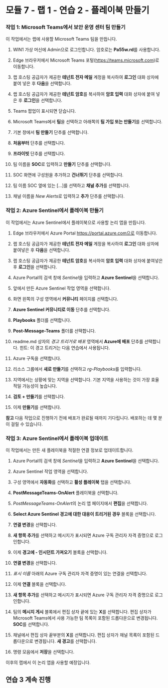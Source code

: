 ﻿# 모듈 7 - 랩 1 - 연습 2 - 플레이북 만들기

### 작업 1: Microsoft Teams에서 보안 운영 센터 팀 만들기

이 작업에서는 랩에 사용할 Microsoft Teams 팀을 만듭니다.

1. WIN1 가상 머신에 Admin으로 로그인합니다. 암호로는 **Pa55w.rd**를 사용합니다.  

2. Edge 브라우저에서 Microsoft Teams 포털(https://teams.microsoft.com)로 이동합니다.

3. 랩 호스팅 공급자가 제공한 **테넌트 전자 메일** 계정을 복사하여 **로그인** 대화 상자에 붙여 넣은 후 **다음**을 선택합니다.

4. 랩 호스팅 공급자가 제공한 **테넌트 암호**를 복사하여 **암호 입력** 대화 상자에 붙여 넣은 후 **로그인**을 선택합니다.

5. Teams 팝업이 표시되면 닫습니다.

6. Microsoft Teams에서 **팀**을 선택하고 아래쪽의 **팀 가입 또는 만들기**를 선택합니다.

7. 기본 창에서 **팀 만들기** 단추를 선택합니다.

8. **처음부터** 단추를 선택합니다.

9. **프라이빗** 단추를 선택합니다.

10. 팀 이름을 **SOC**로 입력하고 **만들기** 단추를 선택합니다.

11. SOC 화면에 구성원을 추가하고 **건너뛰기** 단추를 선택합니다. 

12. 팀 이름 SOC 옆에 있는 [...]를 선택하고 **채널 추가**를 선택합니다.

13. 채널 이름을 *New Alerts*로 입력하고 **추가** 단추를 선택합니다.

### 작업 2: Azure Sentinel에서 플레이북 만들기

이 작업에서는 Azure Sentinel에서 플레이북으로 사용할 논리 앱을 만듭니다.

1. Edge 브라우저에서 Azure Portal https://portal.azure.com으로 이동합니다.

2. 랩 호스팅 공급자가 제공한 **테넌트 전자 메일** 계정을 복사하여 **로그인** 대화 상자에 붙여넣은 후 **다음**을 선택합니다.

3. 랩 호스팅 공급자가 제공한 **테넌트 암호**를 복사하여 **암호 입력** 대화 상자에 붙여넣은 후 **로그인**을 선택합니다.

4. Azure Portal의 검색 창에 *Sentinel*을 입력하고 **Azure Sentinel**을 선택합니다.

5. 앞에서 만든 Azure Sentinel 작업 영역을 선택합니다.

6. 화면 왼쪽의 구성 영역에서 **커뮤니티** 페이지를 선택합니다.

7. **Azure Sentinel 커뮤니티로 이동** 단추를 선택합니다.

8. **Playbooks** 폴더를 선택합니다.

9. **Post-Message-Teams** 폴더를 선택합니다.

10. readme.md 상자의 *경고 트리거로 배포* 영역에서 **Azure에 배포** 단추를 선택합니다.  힌트: 이 경고 트리거는 다음 연습에서 사용됩니다.

11. Azure 구독을 선택합니다.

12. 리소스 그룹에서 **새로 만들기**를 선택하고 *rg-Playbooks*를 입력합니다.

13. 지역에서는 상황에 맞는 지역을 선택합니다. 기본 지역을 사용하는 것이 가장 효율적일 가능성이 높습니다.

14. **검토 + 만들기**를 선택합니다.

15. 이제 **만들기**를 선택합니다.

**참고** 다음 작업으로 진행하기 전에 배포가 완료될 때까지 기다립니다. 배포하는 데 몇 분이 걸릴 수 있습니다.

### 작업 3: Azure Sentinel에서 플레이북 업데이트

이 작업에서는 만든 새 플레이북을 적절한 연결 정보로 업데이트합니다.

1. Azure Portal의 검색 창에 *Sentinel*을 입력하고 **Azure Sentinel**을 선택합니다.

2. Azure Sentinel 작업 영역을 선택합니다.

3. 구성 영역에서 **자동화**를 선택하고 **활성 플레이북** 탭을 선택합니다.

4. **PostMessageTeams-OnAlert** 플레이북을 선택합니다.

5. *PostMessageTeams-OnAlert*의 논리 앱 페이지에서 **편집**을 선택합니다.

6. **Select Azure Sentinel 경고에 대한 대응이 트리거된 경우** 블록을 선택합니다.

7. **연결 변경**을 선택합니다.

8. **새 항목 추가**를 선택하고 메시지가 표시되면 Azure 구독 관리자 자격 증명으로 로그인합니다.

9. 이제 **경고에 - 인시던트 가져오기** 블록을 선택합니다.

10. **연결 변경**을 선택합니다.

11. *표시 이름* 아래의 Azure 구독 관리자 자격 증명이 있는 연결을 선택합니다.

12. 이제 **연결** 블록을 선택합니다.

13. **새 항목 추가**를 선택하고 메시지가 표시되면 Azure 구독 관리자 자격 증명으로 로그인합니다.

14. 팀의 **메시지 게시** 블록에서 편집 상자 끝에 있는 **X**를 선택합니다. 편집 상자가 Microsoft Teams에서 사용 가능한 팀 목록이 포함된 드롭다운으로 변경됩니다.  **SOC**를 선택합니다.

15. 채널에서 편집 상자 끝부분의 **X**를 선택합니다.  편집 상자가 채널 목록이 포함된 드롭다운으로 변경됩니다. **새 경고**를 선택합니다.

16. 명령 모음에서 **저장**을 선택합니다.

이후의 랩에서 이 논리 앱을 사용할 예정입니다.

## 연습 3 계속 진행
